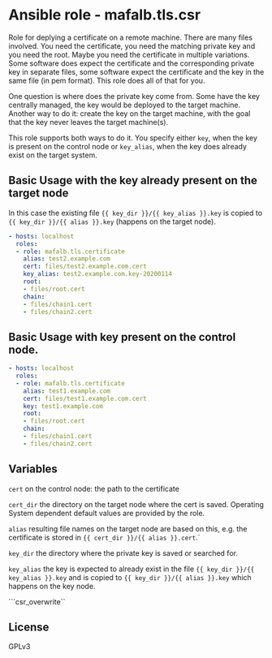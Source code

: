 # Ansible role - mafalb.tls.csr

Role for deplying a certificate on a remote machine. There are many files involved. You need the certificate, you need the matching private key and you need the root. Maybe you need the certificate in multiple variations. Some software does expect the certificate and the corresponding private key in separate files, some software expect the certificate and the key in the same file (in pem format). This role does all of that for you.

One question is where does the private key come from. Some have the key centrally managed, the key would be deployed to the target machine.
Another way to do it: create the key on the target machine, with the goal that the key never leaves the target machine(s).

This role supports both ways to do it.
You specify either ```key```, when the key is present on the control node or ```key_alias```, when the key does already exist on the target system.

## Basic Usage with the key already present on the target node

In this case the existing file ```{{ key_dir }}/{{ key_alias }}.key``` is copied to ```{{ key_dir }}/{{ alias }}.key``` (happens on the target node).

```yaml
- hosts: localhost
  roles:
  - role: mafalb.tls.certificate
    alias: test2.example.com
    cert: files/test2.example.com.cert
    key_alias: test2.example.com.key-20200114
    root:
    - files/root.cert
    chain:
    - files/chain1.cert
    - files/chain2.cert
```

## Basic Usage with key present on the control node.

```yaml
- hosts: localhost
  roles:
  - role: mafalb.tls.certificate
    alias: test1.example.com
    cert: files/test1.example.com.cert
    key: test1.example.com
    root:
    - files/root.cert
    chain:
    - files/chain1.cert
    - files/chain2.cert
```

## Variables

```cert``` on the control node: the path to the certificate

```cert_dir``` the directory on the target node where the cert is saved. Operating System dependent default values are provided by the role.

```alias``` resulting file names on the target node are based on this, e.g. the certificate is stored in ```{{ cert_dir }}/{{ alias }}.cert```.`

```key_dir``` the directory where the private key is saved or searched for.

```key_alias``` the key is expected to already exist in the file ```{{ key_dir }}/{{ key_alias }}.key``` and is copied to ```{{ key_dir }}/{{ alias }}.key``` which happens on the key node.

```csr_overwrite``

## License

GPLv3
